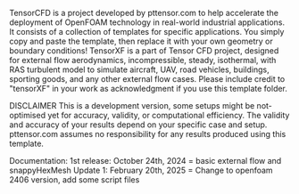 TensorCFD is a project developed by pttensor.com to help accelerate the deployment of OpenFOAM technology in real-world industrial applications. It consists of a collection of templates for specific applications. You simply copy and paste the template, then replace it with your own geometry or boundary conditions!
TensorXF is a part of Tensor CFD project, designed for external flow aerodynamics, incompressible, steady, isothermal, with RAS turbulent model to simulate aircraft, UAV, road vehicles, buildings, sporting goods, and any other external flow cases.
Please include credit to "tensorXF" in your work as acknowledgment if you use this template folder.

DISCLAIMER
This is a development version, some setups might be not-optimised yet for accuracy, validity, or computational efficiency.
The validity and accuracy of your results depend on your specific case and setup. pttensor.com assumes no responsibility for any results produced using this template.

Documentation:
1st release: October 24th, 2024 = basic external flow and snappyHexMesh
Update 1: February 20th, 2025 = Change to openfoam 2406 version, add some script files